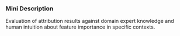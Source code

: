 ### Mini Description

Evaluation of attribution results against domain expert knowledge and human intuition about feature importance in specific contexts.
